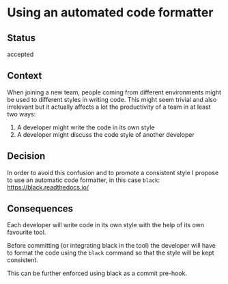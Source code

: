 # Using an automated code formatter

## Status

accepted

## Context

When joining a new team, people coming from different environments might be
used to different styles in writing code. 
This might seem trivial and also irrelevant but it actually affects a lot 
the productivity of a team in at least two ways:
1. A developer might write the code in its own style
2. A developer might discuss the code style of another developer  

## Decision

In order to avoid this confusion and to promote a consistent style I propose
to use an automatic code formatter, in this case `black`: https://black.readthedocs.io/

## Consequences

Each developer will write code in its own style with the help of its own 
favourite tool.

Before committing (or integrating black in the tool) the developer will have
to format the code using the `black` command so that the style will be kept consistent.

This can be further enforced using black as a commit pre-hook.